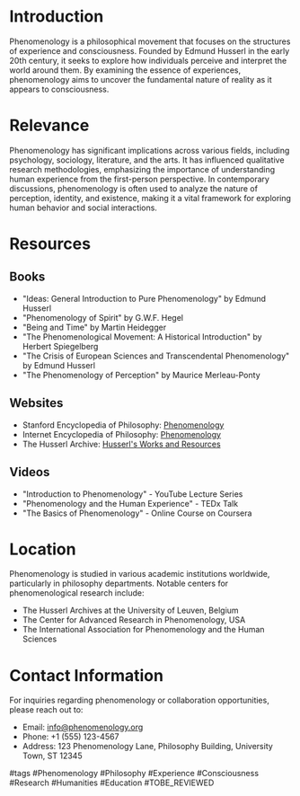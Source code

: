 # Introduction
Phenomenology is a philosophical movement that focuses on the structures of experience and consciousness. Founded by Edmund Husserl in the early 20th century, it seeks to explore how individuals perceive and interpret the world around them. By examining the essence of experiences, phenomenology aims to uncover the fundamental nature of reality as it appears to consciousness.

# Relevance
Phenomenology has significant implications across various fields, including psychology, sociology, literature, and the arts. It has influenced qualitative research methodologies, emphasizing the importance of understanding human experience from the first-person perspective. In contemporary discussions, phenomenology is often used to analyze the nature of perception, identity, and existence, making it a vital framework for exploring human behavior and social interactions.

# Resources

## Books
- "Ideas: General Introduction to Pure Phenomenology" by Edmund Husserl
- "Phenomenology of Spirit" by G.W.F. Hegel
- "Being and Time" by Martin Heidegger
- "The Phenomenological Movement: A Historical Introduction" by Herbert Spiegelberg
- "The Crisis of European Sciences and Transcendental Phenomenology" by Edmund Husserl
- "The Phenomenology of Perception" by Maurice Merleau-Ponty

## Websites
- Stanford Encyclopedia of Philosophy: [Phenomenology](https://plato.stanford.edu/entries/phenomenology/)
- Internet Encyclopedia of Philosophy: [Phenomenology](https://iep.utm.edu/phenomenology/)
- The Husserl Archive: [Husserl's Works and Resources](https://www.husserlarchive.org)

## Videos
- "Introduction to Phenomenology" - YouTube Lecture Series
- "Phenomenology and the Human Experience" - TEDx Talk
- "The Basics of Phenomenology" - Online Course on Coursera

# Location
Phenomenology is studied in various academic institutions worldwide, particularly in philosophy departments. Notable centers for phenomenological research include:
- The Husserl Archives at the University of Leuven, Belgium
- The Center for Advanced Research in Phenomenology, USA
- The International Association for Phenomenology and the Human Sciences

# Contact Information
For inquiries regarding phenomenology or collaboration opportunities, please reach out to:
- Email: info@phenomenology.org
- Phone: +1 (555) 123-4567
- Address: 123 Phenomenology Lane, Philosophy Building, University Town, ST 12345

#tags 
#Phenomenology #Philosophy #Experience #Consciousness #Research #Humanities #Education #TOBE_REVIEWED
